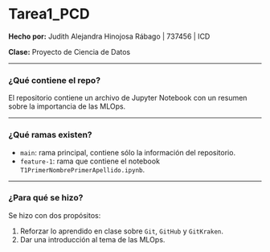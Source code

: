 # Tarea1_PCD

**Hecho por:** Judith Alejandra Hinojosa Rábago | 737456 | ICD

**Clase:** Proyecto de Ciencia de Datos

---

### ¿Qué contiene el repo?

El repositorio contiene un archivo de Jupyter Notebook con un resumen sobre la importancia de las MLOps.

---

### ¿Qué ramas existen?

- `main`: rama principal, contiene sólo la información del repositorio.
- `feature-1`: rama que contiene el notebook `T1PrimerNombrePrimerApellido.ipynb`.

---

### ¿Para qué se hizo?

Se hizo con dos propósitos: 

1. Reforzar lo aprendido en clase sobre `Git`, `GitHub` y `GitKraken`.
2. Dar una introducción al tema de las MLOps.